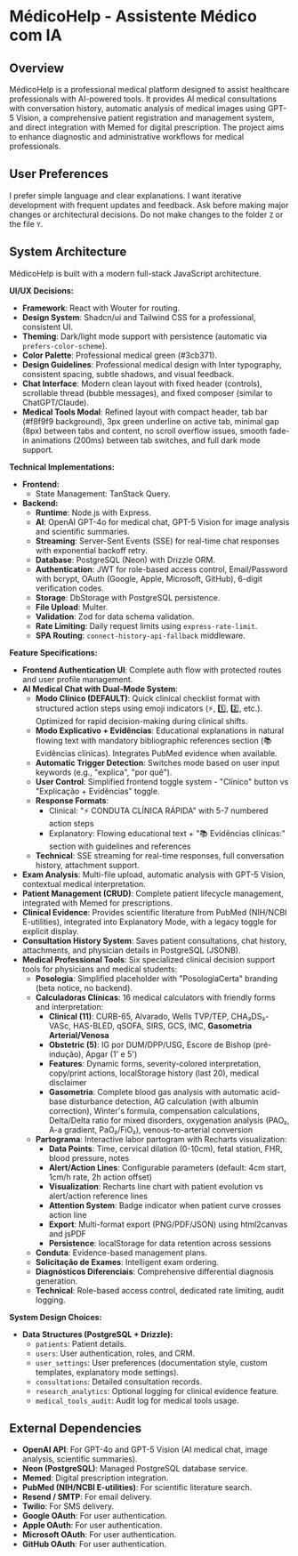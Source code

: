 # MédicoHelp - Assistente Médico com IA

## Overview
MédicoHelp is a professional medical platform designed to assist healthcare professionals with AI-powered tools. It provides AI medical consultations with conversation history, automatic analysis of medical images using GPT-5 Vision, a comprehensive patient registration and management system, and direct integration with Memed for digital prescription. The project aims to enhance diagnostic and administrative workflows for medical professionals.

## User Preferences
I prefer simple language and clear explanations. I want iterative development with frequent updates and feedback. Ask before making major changes or architectural decisions. Do not make changes to the folder `Z` or the file `Y`.

## System Architecture

MédicoHelp is built with a modern full-stack JavaScript architecture.

**UI/UX Decisions:**
- **Framework**: React with Wouter for routing.
- **Design System**: Shadcn/ui and Tailwind CSS for a professional, consistent UI.
- **Theming**: Dark/light mode support with persistence (automatic via `prefers-color-scheme`).
- **Color Palette**: Professional medical green (#3cb371).
- **Design Guidelines**: Professional medical design with Inter typography, consistent spacing, subtle shadows, and visual feedback.
- **Chat Interface**: Modern clean layout with fixed header (controls), scrollable thread (bubble messages), and fixed composer (similar to ChatGPT/Claude).
- **Medical Tools Modal**: Refined layout with compact header, tab bar (#f8f9f9 background), 3px green underline on active tab, minimal gap (8px) between tabs and content, no scroll overflow issues, smooth fade-in animations (200ms) between tab switches, and full dark mode support.

**Technical Implementations:**
- **Frontend:**
  - State Management: TanStack Query.
- **Backend:**
  - **Runtime**: Node.js with Express.
  - **AI**: OpenAI GPT-4o for medical chat, GPT-5 Vision for image analysis and scientific summaries.
  - **Streaming**: Server-Sent Events (SSE) for real-time chat responses with exponential backoff retry.
  - **Database**: PostgreSQL (Neon) with Drizzle ORM.
  - **Authentication**: JWT for role-based access control, Email/Password with bcrypt, OAuth (Google, Apple, Microsoft, GitHub), 6-digit verification codes.
  - **Storage**: DbStorage with PostgreSQL persistence.
  - **File Upload**: Multer.
  - **Validation**: Zod for data schema validation.
  - **Rate Limiting**: Daily request limits using `express-rate-limit`.
  - **SPA Routing**: `connect-history-api-fallback` middleware.

**Feature Specifications:**
- **Frontend Authentication UI**: Complete auth flow with protected routes and user profile management.
- **AI Medical Chat with Dual-Mode System**:
  - **Modo Clínico (DEFAULT)**: Quick clinical checklist format with structured action steps using emoji indicators (⚡, 1️⃣, 2️⃣, etc.). Optimized for rapid decision-making during clinical shifts.
  - **Modo Explicativo + Evidências**: Educational explanations in natural flowing text with mandatory bibliographic references section (📚 Evidências clínicas). Integrates PubMed evidence when available.
  - **Automatic Trigger Detection**: Switches mode based on user input keywords (e.g., "explica", "por quê").
  - **User Control**: Simplified frontend toggle system - "Clínico" button vs "Explicação + Evidências" toggle.
  - **Response Formats**:
    - Clinical: "⚡ CONDUTA CLÍNICA RÁPIDA" with 5-7 numbered action steps
    - Explanatory: Flowing educational text + "📚 Evidências clínicas:" section with guidelines and references
  - **Technical**: SSE streaming for real-time responses, full conversation history, attachment support.
- **Exam Analysis**: Multi-file upload, automatic analysis with GPT-5 Vision, contextual medical interpretation.
- **Patient Management (CRUD)**: Complete patient lifecycle management, integrated with Memed for prescriptions.
- **Clinical Evidence**: Provides scientific literature from PubMed (NIH/NCBI E-utilities), integrated into Explanatory Mode, with a legacy toggle for explicit display.
- **Consultation History System**: Saves patient consultations, chat history, attachments, and physician details in PostgreSQL (JSONB).
- **Medical Professional Tools**: Six specialized clinical decision support tools for physicians and medical students:
  - **Posologia**: Simplified placeholder with "PosologiaCerta" branding (beta notice, no backend).
  - **Calculadoras Clínicas**: 16 medical calculators with friendly forms and interpretation:
    - **Clinical (11)**: CURB-65, Alvarado, Wells TVP/TEP, CHA₂DS₂-VASc, HAS-BLED, qSOFA, SIRS, GCS, IMC, **Gasometria Arterial/Venosa**
    - **Obstetric (5)**: IG por DUM/DPP/USG, Escore de Bishop (pré-indução), Apgar (1' e 5')
    - **Features**: Dynamic forms, severity-colored interpretation, copy/print actions, localStorage history (last 20), medical disclaimer
    - **Gasometria**: Complete blood gas analysis with automatic acid-base disturbance detection, AG calculation (with albumin correction), Winter's formula, compensation calculations, Delta/Delta ratio for mixed disorders, oxygenation analysis (PAO₂, A-a gradient, PaO₂/FiO₂), venous-to-arterial conversion
  - **Partograma**: Interactive labor partogram with Recharts visualization:
    - **Data Points**: Time, cervical dilation (0-10cm), fetal station, FHR, blood pressure, notes
    - **Alert/Action Lines**: Configurable parameters (default: 4cm start, 1cm/h rate, 2h action offset)
    - **Visualization**: Recharts line chart with patient evolution vs alert/action reference lines
    - **Attention System**: Badge indicator when patient curve crosses action line
    - **Export**: Multi-format export (PNG/PDF/JSON) using html2canvas and jsPDF
    - **Persistence**: localStorage for data retention across sessions
  - **Conduta**: Evidence-based management plans.
  - **Solicitação de Exames**: Intelligent exam ordering.
  - **Diagnósticos Diferenciais**: Comprehensive differential diagnosis generation.
  - **Technical**: Role-based access control, dedicated rate limiting, audit logging.

**System Design Choices:**
- **Data Structures (PostgreSQL + Drizzle):**
  - `patients`: Patient details.
  - `users`: User authentication, roles, and CRM.
  - `user_settings`: User preferences (documentation style, custom templates, explanatory mode settings).
  - `consultations`: Detailed consultation records.
  - `research_analytics`: Optional logging for clinical evidence feature.
  - `medical_tools_audit`: Audit log for medical tools usage.

## External Dependencies

- **OpenAI API**: For GPT-4o and GPT-5 Vision (AI medical chat, image analysis, scientific summaries).
- **Neon (PostgreSQL)**: Managed PostgreSQL database service.
- **Memed**: Digital prescription integration.
- **PubMed (NIH/NCBI E-utilities)**: For scientific literature search.
- **Resend / SMTP**: For email delivery.
- **Twilio**: For SMS delivery.
- **Google OAuth**: For user authentication.
- **Apple OAuth**: For user authentication.
- **Microsoft OAuth**: For user authentication.
- **GitHub OAuth**: For user authentication.